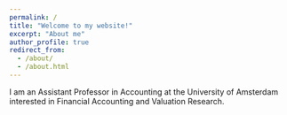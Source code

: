 ```yaml
---
permalink: /
title: "Welcome to my website!"
excerpt: "About me"
author_profile: true
redirect_from: 
  - /about/
  - /about.html
---
```


I am an Assistant Professor in Accounting at the University of Amsterdam interested in Financial Accounting and Valuation Research.